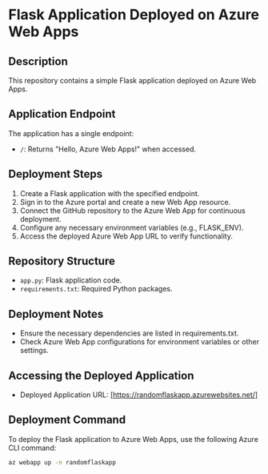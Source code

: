 # Flask Application Deployed on Azure Web Apps

## Description
This repository contains a simple Flask application deployed on Azure Web Apps.

## Application Endpoint
The application has a single endpoint:
- `/`: Returns "Hello, Azure Web Apps!" when accessed.

## Deployment Steps
1. Create a Flask application with the specified endpoint.
2. Sign in to the Azure portal and create a new Web App resource.
3. Connect the GitHub repository to the Azure Web App for continuous deployment.
4. Configure any necessary environment variables (e.g., FLASK_ENV).
5. Access the deployed Azure Web App URL to verify functionality.

## Repository Structure
- `app.py`: Flask application code.
- `requirements.txt`: Required Python packages.

## Deployment Notes
- Ensure the necessary dependencies are listed in requirements.txt.
- Check Azure Web App configurations for environment variables or other settings.

## Accessing the Deployed Application
- Deployed Application URL: [https://randomflaskapp.azurewebsites.net/]

## Deployment Command
To deploy the Flask application to Azure Web Apps, use the following Azure CLI command:

```bash
az webapp up -n randomflaskapp



